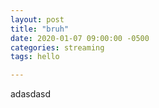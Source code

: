 ```yaml
---
layout: post
title: "bruh"
date: 2020-01-07 09:00:00 -0500
categories: streaming
tags: hello

---
```


adasdasd
